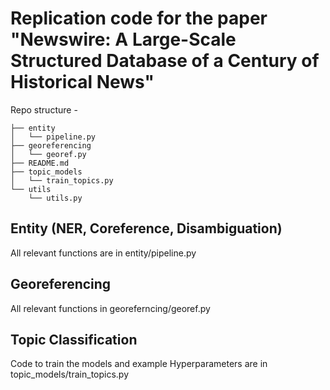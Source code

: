 # Replication code for the paper "Newswire: A Large-Scale Structured Database of a Century of Historical News" 

Repo structure - 
```
├── entity
│   └── pipeline.py
├── georeferencing
│   └── georef.py
├── README.md
├── topic_models
│   └── train_topics.py
└── utils
    └── utils.py
```

## Entity (NER, Coreference, Disambiguation)
All relevant functions are in entity/pipeline.py

## Georeferencing
All relevant functions in georeferncing/georef.py

## Topic Classification
Code to train the models and example Hyperparameters are in topic_models/train_topics.py


